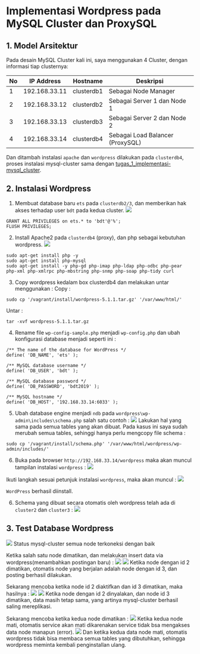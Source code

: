 # Implementasi Wordpress pada MySQL Cluster dan ProxySQL

## 1. Model Arsitektur
Pada desain MySQL Cluster kali ini, saya menggunakan 4 Cluster, dengan informasi tiap clusternya:

| No | IP Address | Hostname | Deskripsi |
| --- | --- | --- | --- |
| 1 | 192.168.33.11 | clusterdb1 | Sebagai Node Manager |
| 2 | 192.168.33.12 | clusterdb2 | Sebagai Server 1 dan Node 1 |
| 3 | 192.168.33.13 | clusterdb3 | Sebagai Server 2 dan Node 2 |
| 4 | 192.168.33.14 | clusterdb4 | Sebagai Load Balancer (ProxySQL) |

Dan ditambah instalasi ``apache`` dan ``wordpress`` dilakukan pada ``clusterdb4``, proses instalasi mysql-cluster sama dengan [tugas_1_implementasi-mysql_cluster](https://github.com/ahmadkikok/bdt_2019/tree/master/tugas_1_implementasi-mysql_cluster).

## 2. Instalasi Wordpress
1. Membuat database baru ``ets`` pada ``clusterdb2/3``, dan memberikan hak akses terhadap user ``bdt`` pada kedua cluster.
![](/tugas_ets_mysql-cluster/screenshoot/create_database_ets.PNG)
~~~
GRANT ALL PRIVILEGES on ets.* to 'bdt'@'%';
FLUSH PRIVILEGES;
~~~

2. Install Apache2 pada ``clusterdb4`` (proxy), dan php sebagai kebutuhan wordpress.
![](/tugas_ets_mysql-cluster/screenshoot/install_apache2.PNG)
~~~
sudo apt-get install php -y
sudo apt-get install php-mysql
sudo apt-get install -y php-gd php-imap php-ldap php-odbc php-pear php-xml php-xmlrpc php-mbstring php-snmp php-soap php-tidy curl
~~~

3. Copy wordpress kedalam box clusterdb4 dan melakukan untar menggunakan :
Copy :
```
sudo cp '/vagrant/install/wordpress-5.1.1.tar.gz' '/var/www/html/'
```
Untar :
```
tar -xvf wordpress-5.1.1.tar.gz
```

4. Rename file ``wp-config-sample.php`` menjadi ``wp-config.php`` dan ubah konfigurasi database menjadi seperti ini :
~~~
/** The name of the database for WordPress */
define( 'DB_NAME', 'ets' );

/** MySQL database username */
define( 'DB_USER', 'bdt' );

/** MySQL database password */
define( 'DB_PASSWORD', 'bdt2019' );

/** MySQL hostname */
define( 'DB_HOST', '192.168.33.14:6033' );
~~~

5. Ubah database engine menjadi ``ndb`` pada ``wordpress\wp-admin\includes\schema.php`` salah satu contoh :
![](/tugas_ets_mysql-cluster/screenshoot/change_database_engine.PNG)
Lakukan hal yang sama pada semua tables yang akan dibuat. Pada kasus ini saya sudah merubah semua tables, sehinggi hanya perlu mengcopy file schema :
```
sudo cp '/vagrant/install/schema.php' '/var/www/html/wordpress/wp-admin/includes/'
```

6. Buka pada browser ``http://192.168.33.14/wordpress`` maka akan muncul tampilan instalasi ``wordpress`` :
![](/tugas_ets_mysql-cluster/screenshoot/install_view_website.PNG)

Ikuti langkah sesuai petunjuk instalasi ``wordpress``, maka akan muncul :
![](/tugas_ets_mysql-cluster/screenshoot/install_view_website.PNG)

``WordPress`` berhasil diinstall.

6. Schema yang dibuat secara otomatis oleh wordpress telah ada di ``cluster2`` dan ``cluster3`` :
![](/tugas_ets_mysql-cluster/screenshoot/install_view_schemas.PNG)

## 3. Test Database Wordpress
![](/tugas_ets_mysql-cluster/screenshoot/test_info_cluster.PNG)
Status mysql-cluster semua node terkoneksi dengan baik

Ketika salah satu node dimatikan, dan melakukan insert data via wordpress(menambahkan postingan baru) :
![](/tugas_ets_mysql-cluster/screenshoot/test_dataid2_off.PNG)
![](/tugas_ets_mysql-cluster/screenshoot/test_dataid2_off_berhasil.PNG)
Ketika node dengan id 2 dimatikan, otomatis node yang berjalan adalah node dengan id 3, dan posting berhasil dilakukan.

Sekarang mencoba ketika node id 2 diaktifkan dan id 3 dimatikan, maka hasilnya :
![](/tugas_ets_mysql-cluster/screenshoot/test_dataid3_off.PNG)
![](/tugas_ets_mysql-cluster/screenshoot/test_dataid3_off_berhasil.PNG)
Ketika node dengan id 2 dinyalakan, dan node id 3 dimatikan, data masih tetap sama, yang artinya mysql-cluster berhasil saling mereplikasi.

Sekarang mencoba ketika kedua node dimatikan :
![](/tugas_ets_mysql-cluster/screenshoot/test_dataid23_off.PNG)
Ketika kedua node mati, otomatis service akan mati dikarenakan service tidak bsa mengakses data node manapun (error).
![](/tugas_ets_mysql-cluster/screenshoot/test_dataid23_off_gagal.PNG)
Dan ketika kedua data node mati, otomatis wordpress tidak bisa membaca semua tables yang dibutuhkan, sehingga wordpress meminta kembali penginstallan ulang.